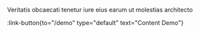 Veritatis obcaecati tenetur iure eius earum ut molestias architecto

:link-button{to="/demo" type="default" text="Content Demo"}
